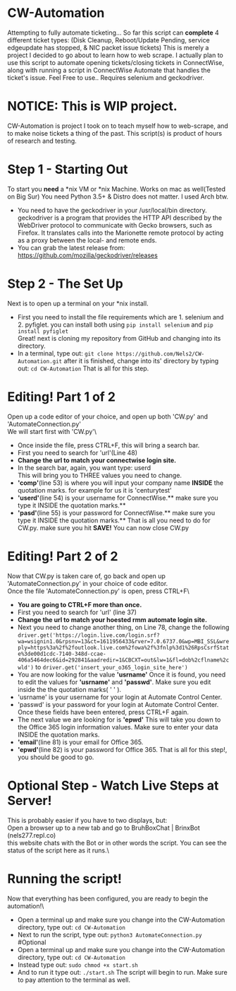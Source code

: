 # CW-Automation
Attempting to fully automate ticketing...
So far this script can **complete** 4 different ticket types: (Disk Cleanup, Reboot/Update Pending, service edgeupdate has stopped, & NIC packet issue tickets)
This is merely a project I decided to go about to learn how to web scrape. I actually plan to use this script to automate opening tickets/closing tickets in ConnectWise, along with running a script in ConnectWise Automate that handles the ticket's issue.
Feel Free to use..
Requires selenium and geckodriver.

# NOTICE: This is WIP project.
CW-Automation is project I took on to teach myself how to web-scrape, and to make noise tickets a thing of the past. This script(s) is product of hours of research and testing.
# Step 1 - Starting Out
To start you **need** a *nix VM or *nix Machine. Works on mac as well(Tested on Big Sur) You need Python 3.5+ & Distro does not matter. I used Arch btw.

- You need to have the geckodriver in your /usr/local/bin directory.
geckodriver is a program that provides the HTTP API described by the WebDriver protocol to communicate with Gecko browsers, such as Firefox. It translates calls into the Marionette remote protocol by acting as a proxy between the local- and remote ends.
- You can grab the latest release from: https://github.com/mozilla/geckodriver/releases

# Step 2 - The Set Up
Next is to open up a terminal on your *nix install. 
- First you need to install the file requirements which are 1. selenium and 2. pyfiglet.
you can install both using ```pip install selenium``` and ```pip install pyfiglet``` \
Great! next is cloning my repository from GitHub and changing into its directory.
- In a terminal, type out: ```git clone https://github.com/Nels2/CW-Automation.git```
after it is finished, change into its' directory by typing out: ```cd CW-Automation```
That is all for this step.

# Editing! Part 1 of 2
Open up a code editor of your choice, and open up both 'CW.py' and 'AutomateConnection.py'\
We will start first with 'CW.py'\
- Once inside the file, press CTRL+F, this will bring a search bar.
- First you need to search for 'url'(Line 48)
- **Change the url to match your connectwise login site.**
- In the search bar, again, you want type: userd \
This will bring you to THREE values you need to change.
- **'comp'**(line 53) is where you will input your company name **INSIDE**  the quotation marks. for example for us it is 'centurytest'
- **'userd'**(line 54) is your username for ConnectWise.** make sure you type it INSIDE the quotation marks.**
- **'pasd'**(line 55) is your password for ConnectWise.** make sure you type it INSIDE the quotation marks.**
That is all you need to do for CW.py. make sure you hit **SAVE!** You can now close CW.py
# Editing! Part 2 of 2
Now that CW.py is taken care of, go back and open up 'AutomateConnection.py' in your choice of code editor.\
Once the file 'AutomateConnection.py' is open, press CTRL+F\
- **You are going to CTRL+F more than once.**
- First you need to search for 'url' (line 37)
- **Change the url to match your hoested rmm automate login site.**
- Next you need to change another thing, on Line 78, change the following ```driver.get('https://login.live.com/login.srf?wa=wsignin1.0&rpsnv=13&ct=1611956433&rver=7.0.6737.0&wp=MBI_SSL&wreply=https%3a%2f%2foutlook.live.com%2fowa%2f%3fnlp%3d1%26RpsCsrfState%3de00d1cdc-7140-348d-ccae-406a5464dec6&id=292841&aadredir=1&CBCXT=out&lw=1&fl=dob%2cflname%2cwld')``` to ```driver.get('insert_your_o365_login_site_here')``` 
- You are now looking for the value **'usrname'**
Once it is found, you need to edit the values for **'usrname'** and **'passwd'**. Make sure you edit inside the the quotation marks( ' ' ). 
- 'usrname' is your username for your login at Automate Control Center. 
- 'passwd' is your password for your login at Automate Control Center.
Once these fields have been entered, press CTRL+F again.
- The next value we are looking for is **'epwd'**
This will take you down to the Office 365 login information values. Make sure to enter your data INSIDE the quotation marks.
- **'email'**(line 81) is your email for Office 365.
- **'epwd'**(line 82) is your password for Office 365.
That is all for this step!, you should be good to go.

# Optional Step - Watch Live Steps at Server!
This is probably easier if you have to two displays, but:\
Open a browser up to a new tab and go to BruhBoxChat | BrinxBot (nels277.repl.co)\
this website chats with the Bot or in other words the script. You can see the status of the script here as it runs.\

# Running the script!
Now that everything has been configured, you are ready to begin the automation!\
- Open a terminal up and make sure you change into the CW-Automation directory, type out: ```cd CW-Automation```
- Next to run the script, type out: ```python3 AutomateConnection.py```\
#Optional
- Open a terminal up and make sure you change into the CW-Automation directory, type out: ```cd CW-Automation```
- Instead type out: ```sudo chmod +x start.sh```
- And to run it type out: ```./start.sh```
The script will begin to run. Make sure to pay attention to the terminal as well. 
